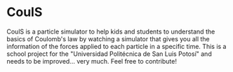 # CoulS
CoulS is a particle simulator to help kids and students to understand the basics of Coulomb's law by watching a simulator that gives you all the information of the forces applied to each particle in a specific time.
This is a school project for the "Universidad Politécnica de San Luis Potosí" and needs to be improved... very much.
Feel free to contribute!
